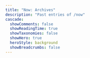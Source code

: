```yaml
---
title: "Now: Archives"
description: "Past entries of /now"
cascade:
  showComments: false
  showReadingTime: true
  showTaxonomies: false
  showHero: true
  heroStyle: background
  showBreadcrumbs: false
---
```

